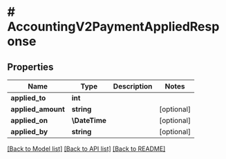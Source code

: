 # # AccountingV2PaymentAppliedResponse

## Properties

Name | Type | Description | Notes
------------ | ------------- | ------------- | -------------
**applied_to** | **int** |  |
**applied_amount** | **string** |  | [optional]
**applied_on** | **\DateTime** |  | [optional]
**applied_by** | **string** |  | [optional]

[[Back to Model list]](../../README.md#models) [[Back to API list]](../../README.md#endpoints) [[Back to README]](../../README.md)
